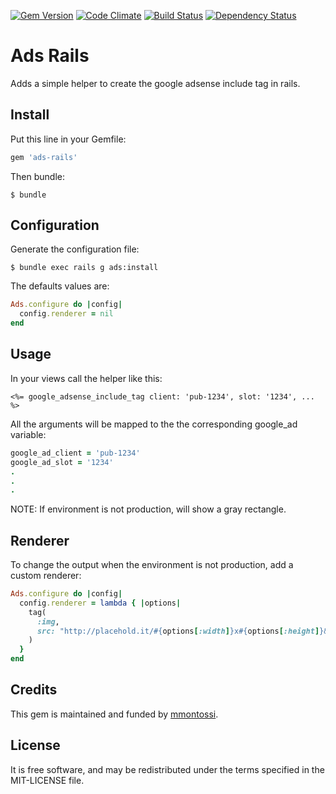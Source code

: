 [![Gem Version](https://badge.fury.io/rb/ads-rails.svg)](http://badge.fury.io/rb/ads-rails)
[![Code Climate](https://codeclimate.com/github/mmontossi/ads-rails/badges/gpa.svg)](https://codeclimate.com/github/mmontossi/ads-rails)
[![Build Status](https://travis-ci.org/mmontossi/ads-rails.svg)](https://travis-ci.org/mmontossi/ads-rails)
[![Dependency Status](https://gemnasium.com/mmontossi/ads-rails.svg)](https://gemnasium.com/mmontossi/ads-rails)

# Ads Rails

Adds a simple helper to create the google adsense include tag in rails.

## Install

Put this line in your Gemfile:
```ruby
gem 'ads-rails'
```

Then bundle:
```
$ bundle
```

## Configuration

Generate the configuration file:
```
$ bundle exec rails g ads:install
```

The defaults values are:
```ruby
Ads.configure do |config|
  config.renderer = nil
end
```

## Usage

In your views call the helper like this:
```erb
<%= google_adsense_include_tag client: 'pub-1234', slot: '1234', ... %>
```

All the arguments will be mapped to the the corresponding google_ad variable:
```ruby
google_ad_client = 'pub-1234'
google_ad_slot = '1234'
.
.
.
```

NOTE: If environment is not production, will show a gray rectangle.

## Renderer

To change the output when the environment is not production, add a custom renderer:
```ruby
Ads.configure do |config|
  config.renderer = lambda { |options|
    tag(
      :img,
      src: "http://placehold.it/#{options[:width]}x#{options[:height]}&text=Adsense"
    )
  }
end
```

## Credits

This gem is maintained and funded by [mmontossi](https://github.com/mmontossi).

## License

It is free software, and may be redistributed under the terms specified in the MIT-LICENSE file.

